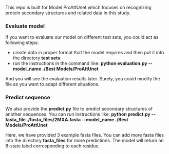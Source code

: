 This repo is built for Model ProAttUnet which focuses on recognizing protein secondary structures and related data in this study.

### Evaluate model

If you want to evaluate our model on different test sets, you could act as following steps:

- create data in proper format that the model requires and then put it into the directory **test sets**
- run the instructions in the command line: **python evaluation.py --model_name ./Best Models/ProAttUnet**

And you will see the evaluation results later. Surely, you could modify the file as you want to adapt different situations.

### Predict sequence

We also provide the **predict.py** file to predict secondary structures of another sequences. You can run instructions like: **python predict.py --fasta_file ./fasta_files/2MXA.fasta --model_name ./Best Models/ProAttUnet**

Here, we have provided 3 example fasta files. You can add more fasta files into the directory **fasta_files** for more predictions. The model will return an 8-state label corresponding to each residue.

